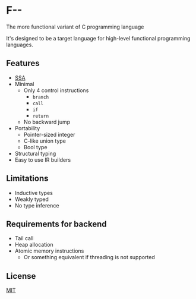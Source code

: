 # F--

The more functional variant of C programming language

It's designed to be a target language for high-level functional programming languages.

## Features

- [SSA](https://en.wikipedia.org/wiki/Static_single_assignment_form)
- Minimal
  - Only 4 control instructions
    - `branch`
    - `call`
    - `if`
    - `return`
  - No backward jump
- Portability
  - Pointer-sized integer
  - C-like union type
  - Bool type
- Structural typing
- Easy to use IR builders

## Limitations

- Inductive types
- Weakly typed
- No type inference

## Requirements for backend

- Tail call
- Heap allocation
- Atomic memory instructions
  - Or something equivalent if threading is not supported

## License

[MIT](LICENSE)
